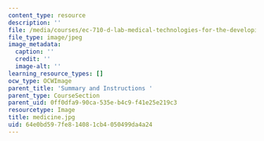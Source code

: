 ```yaml
---
content_type: resource
description: ''
file: /media/courses/ec-710-d-lab-medical-technologies-for-the-developing-world-spring-2010/64e0bd597fe814081cb4050499da4a24_medicine.jpg
file_type: image/jpeg
image_metadata:
  caption: ''
  credit: ''
  image-alt: ''
learning_resource_types: []
ocw_type: OCWImage
parent_title: 'Summary and Instructions '
parent_type: CourseSection
parent_uid: 0ff0dfa9-90ca-535e-b4c9-f41e25e219c3
resourcetype: Image
title: medicine.jpg
uid: 64e0bd59-7fe8-1408-1cb4-050499da4a24
---
```

